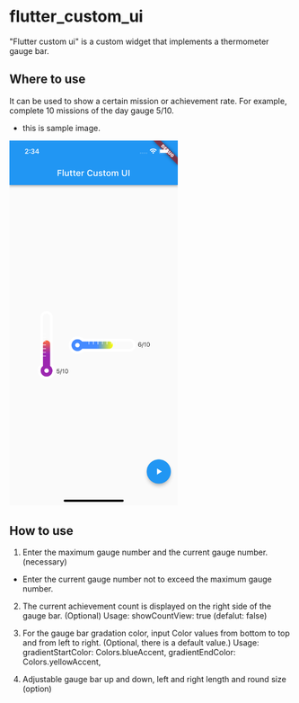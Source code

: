 # flutter_custom_ui

"Flutter custom ui" is a custom widget that implements a thermometer gauge bar.

## Where to use

It can be used to show a certain mission or achievement rate. 
For example, complete 10 missions of the day gauge 5/10.

- this is sample image.
<img src="assets/sample_image.png" alt="sample image" width="300"/>

## How to use

1. Enter the maximum gauge number and the current gauge number. (necessary)
* Enter the current gauge number not to exceed the maximum gauge number.

2. The current achievement count is displayed on the right side of the gauge bar. (Optional)
   Usage: showCountView: true (defalut: false)

3. For the gauge bar gradation color, input Color values from bottom to top and from left to right.
   (Optional, there is a default value.)
   Usage: gradientStartColor: Colors.blueAccent, gradientEndColor: Colors.yellowAccent,

4. Adjustable gauge bar up and down, left and right length and round size
   (option)


